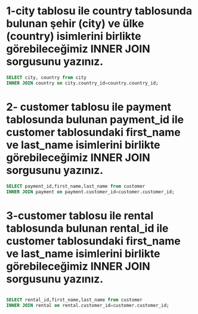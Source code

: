 # 1-city tablosu ile country tablosunda bulunan şehir (city) ve ülke (country) isimlerini birlikte görebileceğimiz INNER JOIN sorgusunu yazınız.

```sql
SELECT city, country from city 
INNER JOIN country on city.country_id=country.country_id;

```

# 2- customer tablosu ile payment tablosunda bulunan payment_id ile customer tablosundaki first_name ve last_name isimlerini birlikte görebileceğimiz INNER JOIN sorgusunu yazınız.


```sql
SELECT payment_id,first_name,last_name from customer 
INNER JOIN payment on payment.customer_id=customer.customer_id;


```

# 3-customer tablosu ile rental tablosunda bulunan rental_id ile customer tablosundaki first_name ve last_name isimlerini birlikte görebileceğimiz INNER JOIN sorgusunu yazınız.

```sql

SELECT rental_id,first_name,last_name from customer 
INNER JOIN rental on rental.customer_id=customer.customer_id;

```



